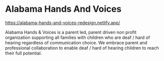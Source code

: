 # Alabama Hands And Voices

https://alabama-hands-and-voices-redesign.netlify.app/

Alabama Hands & Voices is a parent led, parent driven non profit organization supporting all families with children who are deaf / hard of hearing regardless of communication choice. We embrace parent and professional collaboration to enable deaf / hard of hearing children to reach their full potential.



<!-- npx tailwindcss -i ./src/input.css -o ./src/dist/output.css --watch -->